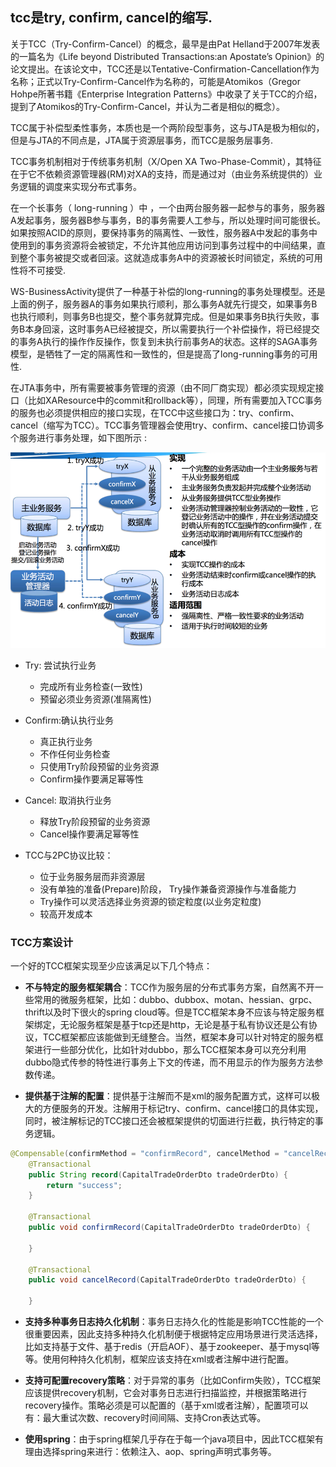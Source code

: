 ## tcc是try, confirm, cancel的缩写.

关于TCC（Try-Confirm-Cancel）的概念，最早是由Pat Helland于2007年发表的一篇名为《Life beyond Distributed Transactions:an Apostate’s Opinion》的论文提出。在该论文中，TCC还是以Tentative-Confirmation-Cancellation作为名称；正式以Try-Confirm-Cancel作为名称的，可能是Atomikos（Gregor Hohpe所著书籍《Enterprise Integration Patterns》中收录了关于TCC的介绍，提到了Atomikos的Try-Confirm-Cancel，并认为二者是相似的概念）。

TCC属于补偿型柔性事务，本质也是一个两阶段型事务，这与JTA是极为相似的，但是与JTA的不同点是，JTA属于资源层事务，而TCC是服务层事务.  

TCC事务机制相对于传统事务机制（X/Open XA Two-Phase-Commit），其特征在于它不依赖资源管理器(RM)对XA的支持，而是通过对（由业务系统提供的）业务逻辑的调度来实现分布式事务。

在一个长事务（ long-running ）中 ，一个由两台服务器一起参与的事务，服务器A发起事务，服务器B参与事务，B的事务需要人工参与，所以处理时间可能很长。如果按照ACID的原则，要保持事务的隔离性、一致性，服务器A中发起的事务中使用到的事务资源将会被锁定，不允许其他应用访问到事务过程中的中间结果，直到整个事务被提交或者回滚。这就造成事务A中的资源被长时间锁定，系统的可用性将不可接受.  

WS-BusinessActivity提供了一种基于补偿的long-running的事务处理模型。还是上面的例子，服务器A的事务如果执行顺利，那么事务A就先行提交，如果事务B也执行顺利，则事务B也提交，整个事务就算完成。但是如果事务B执行失败，事务B本身回滚，这时事务A已经被提交，所以需要执行一个补偿操作，将已经提交的事务A执行的操作作反操作，恢复到未执行前事务A的状态。这样的SAGA事务模型，是牺牲了一定的隔离性和一致性的，但是提高了long-running事务的可用性.  

在JTA事务中，所有需要被事务管理的资源（由不同厂商实现）都必须实现规定接口（比如XAResource中的commit和rollback等），同理，所有需要加入TCC事务的服务也必须提供相应的接口实现，在TCC中这些接口为：try、confirm、cancel（缩写为TCC）。TCC事务管理器会使用try、confirm、cancel接口协调多个服务进行事务处理，如下图所示 :  

![](https://github.com/taojintianxia/jargon/blob/master/resources/picture/database/transaction/tcc/tcc.png)  

- Try: 尝试执行业务
    - 完成所有业务检查(一致性)
    - 预留必须业务资源(准隔离性)  

- Confirm:确认执行业务
    - 真正执行业务
    - 不作任何业务检查
    - 只使用Try阶段预留的业务资源 
    - Confirm操作要满足幂等性

- Cancel: 取消执行业务
    - 释放Try阶段预留的业务资源 
    - Cancel操作要满足幂等性

- TCC与2PC协议比较：
    - 位于业务服务层而非资源层
    - 没有单独的准备(Prepare)阶段， Try操作兼备资源操作与准备能力 
    - Try操作可以灵活选择业务资源的锁定粒度(以业务定粒度) 
    - 较高开发成本

### TCC方案设计  

一个好的TCC框架实现至少应该满足以下几个特点：

- **不与特定的服务框架耦合**：TCC作为服务层的分布式事务方案，自然离不开一些常用的微服务框架，比如：dubbo、dubbox、motan、hessian、grpc、thrift以及时下很火的spring cloud等。但是TCC框架本身不应该与特定服务框架绑定，无论服务框架是基于tcp还是http，无论是基于私有协议还是公有协议，TCC框架都应该能做到无缝整合。当然，框架本身可以针对特定的服务框架进行一些部分优化，比如针对dubbo，那么TCC框架本身可以充分利用dubbo隐式传参的特性进行事务上下文的传递，而不用显示的作为服务方法参数传递。

- **提供基于注解的配置**：提供基于注解而不是xml的服务配置方式，这样可以极大的方便服务的开发。注解用于标记try、confirm、cancel接口的具体实现，同时，被注解标记的TCC接口还会被框架提供的切面进行拦截，执行特定的事务逻辑。

```java
@Compensable(confirmMethod = "confirmRecord", cancelMethod = "cancelRecord",transactionContextEditor = DubboTransactionContextEditor.class)
    @Transactional
    public String record(CapitalTradeOrderDto tradeOrderDto) {
        return "success";
    }

    @Transactional
    public void confirmRecord(CapitalTradeOrderDto tradeOrderDto) {
     
    }

    @Transactional
    public void cancelRecord(CapitalTradeOrderDto tradeOrderDto) {
      
    }
```
- **支持多种事务日志持久化机制**：事务日志持久化的性能是影响TCC性能的一个很重要因素，因此支持多种持久化机制便于根据特定应用场景进行灵活选择，比如支持基于文件、基于redis（开启AOF）、基于zookeeper、基于mysql等等。使用何种持久化机制，框架应该支持在xml或者注解中进行配置。

- **支持可配置recovery策略**：对于异常的事务（比如Confirm失败），TCC框架应该提供recovery机制，它会对事务日志进行扫描监控，并根据策略进行recovery操作。策略必须是可以配置的（基于xml或者注解），配置项可以有：最大重试次数、recovery时间间隔、支持Cron表达式等。   

- **使用spring**：由于spring框架几乎存在于每一个java项目中，因此TCC框架有理由选择spring来进行：依赖注入、aop、spring声明式事务等。


